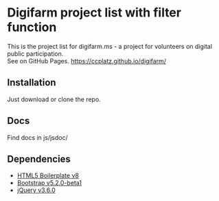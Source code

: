 # Digifarm project list with filter function

This is the project list for digifarm.ms - a project for volunteers on digital public participation.  
See on GitHub Pages. <https://ccplatz.github.io/digifarm/>

## Installation

Just download or clone the repo.

## Docs

Find docs in js/jsdoc/

## Dependencies

- [HTML5 Boilerplate v8](https://html5boilerplate.com/)
- [Bootstrap v5.2.0-beta1](https://getbootstrap.com/)
- [jQuery v3.6.0](https://jquery.com)